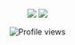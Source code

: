 <!--
**strtab/strtab** is a ✨ _special_ ✨ repository because its `README.md` (this file) appears on your GitHub profile.

Here are some ideas to get you started:

- 🔭 I’m currently working on ...
- 🌱 I’m currently learning ...
- 👯 I’m looking to collaborate on ...
- 🤔 I’m looking for help with ...
- 💬 Ask me about ...
- 📫 How to reach me: ...
- 😄 Pronouns: ...
- ⚡ Fun fact: ...
-->

  <p align="center"  href="">
        <img src="https://github-readme-stats-rho-dun-82.vercel.app/api?username=strtab&theme=dark&show_icons=true&hide_border=true&count_private=true&bg_color=0d1117"/>
        <img src="https://github-readme-stats-rho-dun-82.vercel.app/api/top-langs/?username=strtab&theme=dark&hide_border=true&bg_color=0d1117&layout=compact"/>
        <p align="center"><img src="https://komarev.com/ghpvc/?username=strtab&label=PROFILE+VIEWS&style=for-the-badge&color=lightgrey" alt="Profile views"/></p>
  </p>
  
